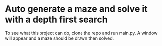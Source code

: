 # Auto generate a maze and solve it with a depth first search
To see what this project can do, clone the repo and run main.py. A window will appear and a maze should be drawn then solved.
